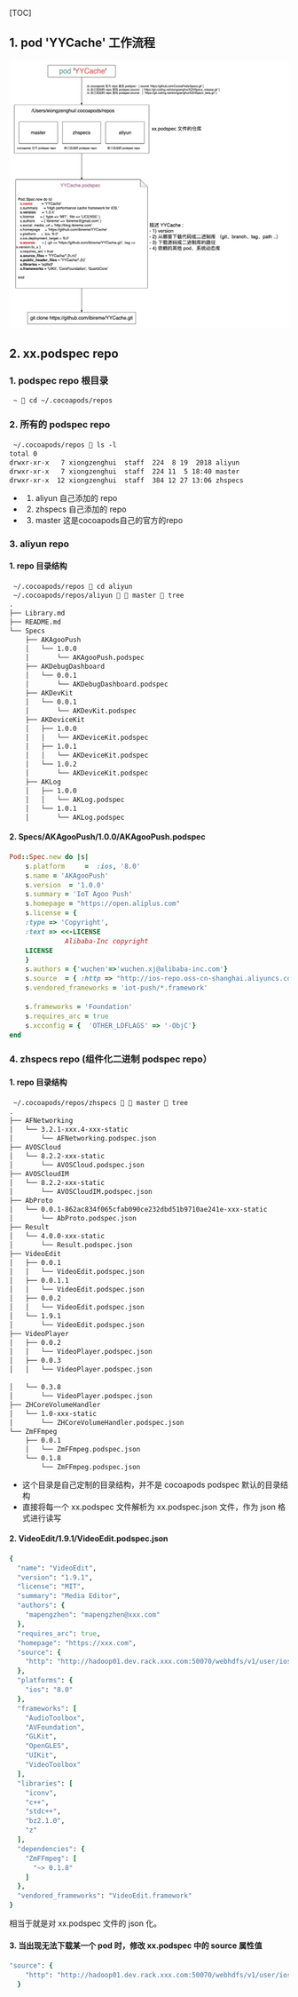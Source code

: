 [TOC]



## 1.  pod 'YYCache' 工作流程

![](cocoapods_work_process.jpg)



## 2. xx.podspec repo

### 1. podspec repo 根目录

```
 ~  cd ~/.cocoapods/repos
```

### 2. 所有的 podspec repo

```
 ~/.cocoapods/repos  ls -l
total 0
drwxr-xr-x   7 xiongzenghui  staff  224  8 19  2018 aliyun
drwxr-xr-x   7 xiongzenghui  staff  224 11  5 18:40 master
drwxr-xr-x  12 xiongzenghui  staff  384 12 27 13:06 zhspecs
```

- 1) aliyun 自己添加的 repo
- 2) zhspecs 自己添加的 repo
- 3) master 这是cocoapods自己的官方的repo

### 3. aliyun repo

#### 1. repo 目录结构

```
 ~/.cocoapods/repos  cd aliyun
 ~/.cocoapods/repos/aliyun   master  tree
.
├── Library.md
├── README.md
└── Specs
    ├── AKAgooPush
    │   └── 1.0.0
    │       └── AKAgooPush.podspec
    ├── AKDebugDashboard
    │   └── 0.0.1
    │       └── AKDebugDashboard.podspec
    ├── AKDevKit
    │   └── 0.0.1
    │       └── AKDevKit.podspec
    ├── AKDeviceKit
    │   ├── 1.0.0
    │   │   └── AKDeviceKit.podspec
    │   ├── 1.0.1
    │   │   └── AKDeviceKit.podspec
    │   └── 1.0.2
    │       └── AKDeviceKit.podspec
    ├── AKLog
    │   ├── 1.0.0
    │   │   └── AKLog.podspec
    │   └── 1.0.1
    │       └── AKLog.podspec
```

 #### 2. Specs/AKAgooPush/1.0.0/AKAgooPush.podspec

```ruby
Pod::Spec.new do |s|
	s.platform     =  :ios, '8.0'
	s.name = 'AKAgooPush'
	s.version  = '1.0.0'
	s.summary = 'IoT Agoo Push'
	s.homepage = "https://open.aliplus.com"
	s.license = {
	:type => 'Copyright',
	:text => <<-LICENSE
	          Alibaba-Inc copyright
	LICENSE
	}
	s.authors = {'wuchen'=>'wuchen.xj@alibaba-inc.com'}
	s.source  = { :http => "http://ios-repo.oss-cn-shanghai.aliyuncs.com/iot-push/1.0.0/iot-push.zip" }
	s.vendored_frameworks = 'iot-push/*.framework'

	s.frameworks = 'Foundation'
	s.requires_arc = true
	s.xcconfig = {	'OTHER_LDFLAGS' => '-ObjC'}
end
```

### 4. zhspecs repo (组件化二进制 podspec repo）

#### 1. repo 目录结构

```
 ~/.cocoapods/repos/zhspecs   master  tree
.
├── AFNetworking
│   └── 3.2.1-xxx.4-xxx-static
│       └── AFNetworking.podspec.json
├── AVOSCloud
│   └── 8.2.2-xxx-static
│       └── AVOSCloud.podspec.json
├── AVOSCloudIM
│   └── 8.2.2-xxx-static
│       └── AVOSCloudIM.podspec.json
├── AbProto
│   └── 0.0.1-862ac834f065cfab090ce232dbd51b9710ae241e-xxx-static
│       └── AbProto.podspec.json
├── Result
│   └── 4.0.0-xxx-static
│       └── Result.podspec.json
├── VideoEdit
│   ├── 0.0.1
│   │   └── VideoEdit.podspec.json
│   ├── 0.0.1.1
│   │   └── VideoEdit.podspec.json
│   ├── 0.0.2
│   │   └── VideoEdit.podspec.json
│   └── 1.9.1
│       └── VideoEdit.podspec.json
├── VideoPlayer
│   ├── 0.0.2
│   │   └── VideoPlayer.podspec.json
│   ├── 0.0.3
│   │   └── VideoPlayer.podspec.json

│   └── 0.3.8
│       └── VideoPlayer.podspec.json
├── ZHCoreVolumeHandler
│   └── 1.0-xxx-static
│       └── ZHCoreVolumeHandler.podspec.json
└── ZmFFmpeg
    ├── 0.0.1
    │   └── ZmFFmpeg.podspec.json
    └── 0.1.8
        └── ZmFFmpeg.podspec.json
```

- 这个目录是自己定制的目录结构，并不是 cocoapods podspec 默认的目录结构
- 直接将每一个 xx.podspec 文件解析为 xx.podspec.json 文件，作为 json 格式进行读写

#### 2. VideoEdit/1.9.1/VideoEdit.podspec.json

```ruby
{
  "name": "VideoEdit",
  "version": "1.9.1",
  "license": "MIT",
  "summary": "Media Editor",
  "authors": {
    "mapengzhen": "mapengzhen@xxx.com"
  },
  "requires_arc": true,
  "homepage": "https://xxx.com",
  "source": {
    "http": "http://hadoop01.dev.rack.xxx.com:50070/webhdfs/v1/user/ios/frameworks/VideoEdit_1.9.1.zip?op=OPEN&namenoderpcaddress=xxx-tc-test&offset=0"
  },
  "platforms": {
    "ios": "8.0"
  },
  "frameworks": [
    "AudioToolbox",
    "AVFoundation",
    "GLKit",
    "OpenGLES",
    "UIKit",
    "VideoToolbox"
  ],
  "libraries": [
    "iconv",
    "c++",
    "stdc++",
    "bz2.1.0",
    "z"
  ],
  "dependencies": {
    "ZmFFmpeg": [
      "~> 0.1.8"
    ]
  },
  "vendored_frameworks": "VideoEdit.framework"
}
```

相当于就是对 xx.podspec 文件的 json 化。

#### 3. 当出现无法下载某一个 pod 时，修改 xx.podspec 中的 source 属性值

```ruby
"source": {
	"http": "http://hadoop01.dev.rack.xxx.com:50070/webhdfs/v1/user/ios/frameworks/VideoEdit_1.9.1.zip?op=OPEN&namenoderpcaddress=xxx-tc-test&offset=0"
  }
```